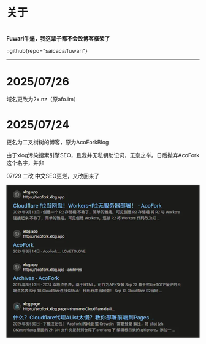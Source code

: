 # 关于

# 

**Fuwari牛逼，我这辈子都不会改博客框架了**

::github{repo="saicaca/fuwari"}

---

# 2025/07/26

域名更改为2x.nz（原afo.im）

# 2025/07/24

更名为二叉树树的博客，原为AcoForkBlog

由于xlog污染搜索引擎SEO，且我并无私钥助记词，无奈之举。日后抛弃AcoFork这个名字，并非

07/29 二改 中文SEO更烂，又改回来了

![](../assets/images/bc4981b2-5343-46d6-a428-94d7ae7af4e1.webp)